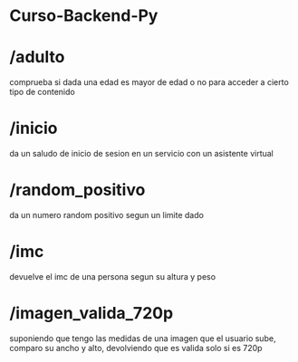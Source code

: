 # Curso-Backend-Py

# /adulto

comprueba si dada una edad es mayor de edad o no para acceder a cierto tipo de contenido

# /inicio

da un saludo de inicio de sesion en un servicio con un asistente virtual

# /random_positivo

da un numero random positivo segun un limite dado

# /imc

devuelve el imc de una persona segun su altura y peso

# /imagen_valida_720p

suponiendo que tengo las medidas de una imagen que el usuario sube, comparo su ancho y alto, devolviendo que es valida solo si es 720p